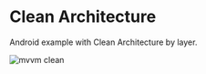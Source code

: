 # Clean Architecture
Android example with Clean Architecture by layer.

![mvvm clean](https://user-images.githubusercontent.com/44651343/168657101-2a5a0191-5a5d-4ca3-9026-2f8250333331.png)

